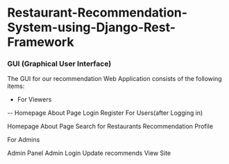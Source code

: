 # Restaurant-Recommendation-System-using-Django-Rest-Framework
### GUI (Graphical User Interface)

The GUI for our recommendation Web Application consists of the following items:

- For Viewers

-- Homepage
About Page
Login
Register
For Users(after Logging in)

Homepage
About Page
Search for Restaurants
Recommendation
Profile

For Admins

Admin Panel 
Admin Login
Update recommends
View Site

